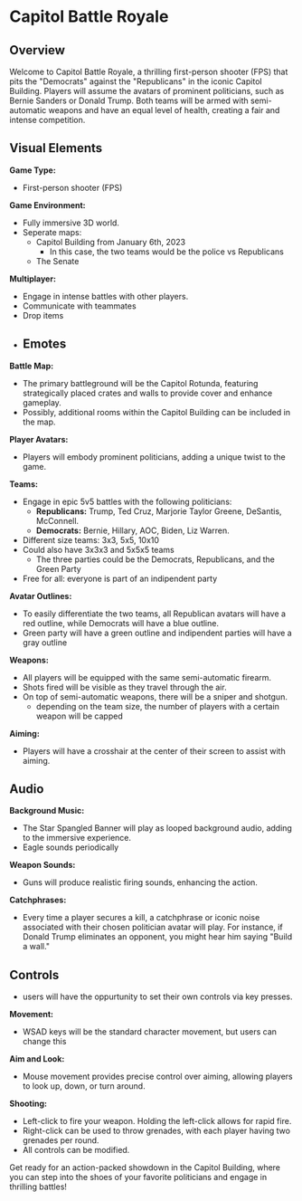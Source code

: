 # Capitol Battle Royale

## Overview

Welcome to Capitol Battle Royale, a thrilling first-person shooter (FPS) that pits the "Democrats" against the "Republicans" in the iconic Capitol Building. Players will assume the avatars of prominent politicians, such as Bernie Sanders or Donald Trump. Both teams will be armed with semi-automatic weapons and have an equal level of health, creating a fair and intense competition.

## Visual Elements

**Game Type:**
- First-person shooter (FPS)

**Game Environment:**
- Fully immersive 3D world.
- Seperate maps: 
  - Capitol Building from January 6th, 2023
    - In this case, the two teams would be the police vs Republicans
  - The Senate   

**Multiplayer:**
- Engage in intense battles with other players.
- Communicate with teammates
- Drop items
- Emotes
  - 

**Battle Map:**
- The primary battleground will be the Capitol Rotunda, featuring strategically placed crates and walls to provide cover and enhance gameplay.
- Possibly, additional rooms within the Capitol Building can be included in the map.

**Player Avatars:**
- Players will embody prominent politicians, adding a unique twist to the game.

**Teams:**
- Engage in epic 5v5 battles with the following politicians:
  - **Republicans:** Trump, Ted Cruz, Marjorie Taylor Greene, DeSantis, McConnell.
  - **Democrats:** Bernie, Hillary, AOC, Biden, Liz Warren.
- Different size teams: 3x3, 5x5, 10x10
- Could also have 3x3x3 and 5x5x5 teams
  - The three parties could be the Democrats, Republicans, and the Green Party
- Free for all: everyone is part of an indipendent party

**Avatar Outlines:**
- To easily differentiate the two teams, all Republican avatars will have a red outline, while Democrats will have a blue outline.
- Green party will have a green outline and indipendent parties will have a gray outline

**Weapons:**
- All players will be equipped with the same semi-automatic firearm.
- Shots fired will be visible as they travel through the air.
- On top of semi-automatic weapons, there will be a sniper and shotgun.
  - depending on the team size, the number of players with a certain weapon will be capped

**Aiming:**
- Players will have a crosshair at the center of their screen to assist with aiming.

## Audio

**Background Music:**
- The Star Spangled Banner will play as looped background audio, adding to the immersive experience.
- Eagle sounds periodically

**Weapon Sounds:**
- Guns will produce realistic firing sounds, enhancing the action.

**Catchphrases:**
- Every time a player secures a kill, a catchphrase or iconic noise associated with their chosen politician avatar will play. For instance, if Donald Trump eliminates an opponent, you might hear him saying "Build a wall."

## Controls
- users will have the oppurtunity to set their own controls via key presses.

**Movement:**
- WSAD keys will be the standard character movement, but users can change this

**Aim and Look:**
- Mouse movement provides precise control over aiming, allowing players to look up, down, or turn around.

**Shooting:**
- Left-click to fire your weapon. Holding the left-click allows for rapid fire.
- Right-click can be used to throw grenades, with each player having two grenades per round.
- All controls can be modified.

Get ready for an action-packed showdown in the Capitol Building, where you can step into the shoes of your favorite politicians and engage in thrilling battles!


